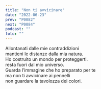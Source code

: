 ```yaml
---
title: "Non ti avvicinare"
date: "2022-06-23"
prev: "P0082"
next: "P0084"
podcast: ""
foto: ""
---
```


Allontanati dalle mie contraddizioni  
mantieni le distanze dalla mia natura.  
Ho costruito un mondo per proteggerti.  
resta fuori dal mio universo.  
Guarda l’immagine che ho preparato per te  
ma non ti avvicinare ai pennelli  
non guardare la tavolozza dei colori.

